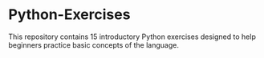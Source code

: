 # Python-Exercises
This repository contains 15 introductory Python exercises designed to help beginners practice basic concepts of the language.
